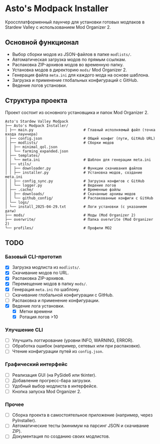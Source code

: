 # Asto's Modpack Installer

Кроссплатформенный лаунчер для установки готовых модпаков в Stardew Valley с использованием Mod Organizer 2.

## Основной функционал

- Выбор сборки модов из JSON-файлов в папке `modlists/`.
- Автоматическая загрузка модов по прямым ссылкам.
- Распаковка ZIP-архивов модов во временную папку.
- Установка модов в директорию `mods/` Mod Organizer 2.
- Генерация файла `meta.ini` для каждого мода на основе шаблона.
- Загрузка и применение глобальных конфигураций с GitHub.
- Ведение логов установки.

## Структура проекта

Проект состоит из основного установщика и папок Mod Organizer 2.

```commandline
Asto's Stardew Valley Modpack
├── Asto's Modpack Installer/
│ ├── main.py                       # Главный исполняемый файл (точка входа лаунчера)
│ ├── config.json                   # Общий конфиг (пути, GitHub URL)
│ ├── modlists/                     # Сборки модов
│ │ ├── minimal_qol.json
│ │ └── farming_expanded.json
│ ├── templates/
│ │ └── meta.ini                    # Шаблон для генерации meta.ini
│ ├── utils/
│ │ ├── downloader.py               # Функции скачивания файлов
│ │ ├── installer.py                # Установка модов, создание meta.ini
│ │ ├── config_sync.py              # Загрузка конфигов с GitHub
│ │ └── logger.py                   # Ведение логов
│ ├── .cache/                       # Временные файлы
│ │ ├── downloads/                  # Скачанные архивы модов
│ │ └── github_config/              # Распакованные конфиги с GitHub
│ └── logs/
│ └── install_2025-04-29.txt        # Логи установки (с указанием даты)
├── mods/                           # Моды (Mod Organizer 2)
├── overwrite/                      # Папка overwrite (Mod Organizer 2)
└── profiles/                       # Профили MO2
```

## TODO

### Базовый CLI-прототип

- [x] Загрузка модлиста из `modlists/`.
- [x] Скачивание модов по URL.
- [x] Распаковка ZIP-архивов.
- [x] Перемещение модов в папку `mods/`.
- [x] Генерация `meta.ini` по шаблону.
- [ ] Скачивание глобальной конфигурации с GitHub.
- [ ] Распаковка и применение конфигурации.
- [x] Ведение лога установки. 
  - [x] Метки времени
  - [x] Ротация логов >10

### Улучшение CLI

- [ ] Улучшить логгирование (уровни INFO, WARNING, ERROR).
- [ ] Обработка ошибок (например, сетевых или при распаковке).
- [ ] Чтение конфигурации путей из `config.json`.

### Графический интерфейс

- [ ] Реализация GUI (на PySide6 или tkinter).
- [ ] Добавление прогресс-бара загрузки.
- [ ] Удобный выбор модлиста в интерфейсе.
- [ ] Кнопка запуска Mod Organizer 2.

### Прочее

- [ ] Сборка проекта в самостоятельное приложение (например, через PyInstaller).
- [ ] Автоматические тесты (минимум на парсинг JSON и скачивание ZIP).
- [ ] Документация по созданию своих модлистов.